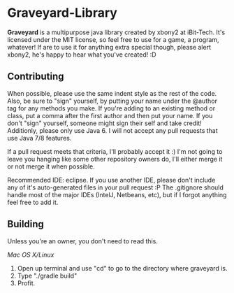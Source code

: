 Graveyard-Library
=================

**Graveyard** is a multipurpose java library created by xbony2 at iBit-Tech. It's licensed under the MIT license, so feel free to use for a game, a program, whatever! If are to use it for anything extra special though, please alert xbony2, he's happy to hear what you've created! :D

Contributing
-----------
When possible, please use the same indent style as the rest of the code. Also, be sure to "sign" yourself, by putting your name under the @author tag for any methods you make. If you're adding to an existing method or class, put a comma after the first author and then put your name. If you don't "sign" yourself, someone might sign their self and take credit! Additionly, please only use Java 6. I will not accept any pull requests that use Java 7/8 features.

If a pull request meets that criteria, I'll probably accept it :) I'm not going to leave you hanging like some other repository owners do, I'll either merge it or not merge it when possible. 

Recommended IDE: eclipse. If you use another IDE, please don't include any of it's auto-generated files in your pull request :P The .gitignore should handle most of the major IDEs (IntelJ, Netbeans, etc), but if I forgot anything feel free to add it.

Building
-----------
Unless you're an owner, you don't need to read this. 

*Mac OS X/Linux*

1. Open up terminal and use "cd" to go to the directory where graveyard is. 
2. Type "./gradle build"
3. Profit.
